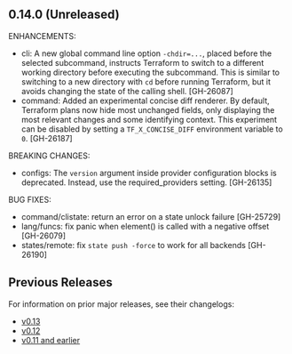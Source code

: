 ## 0.14.0 (Unreleased)

ENHANCEMENTS:

* cli: A new global command line option `-chdir=...`, placed before the selected subcommand, instructs Terraform to switch to a different working directory before executing the subcommand. This is similar to switching to a new directory with `cd` before running Terraform, but it avoids changing the state of the calling shell. [GH-26087]
* command: Added an experimental concise diff renderer. By default, Terraform plans now hide most unchanged fields, only displaying the most relevant changes and some identifying context. This experiment can be disabled by setting a `TF_X_CONCISE_DIFF` environment variable to `0`. [GH-26187]

BREAKING CHANGES:
* configs: The `version` argument inside provider configuration blocks is deprecated. Instead, use the required_providers setting. [GH-26135]

BUG FIXES:

* command/clistate: return an error on a state unlock failure [GH-25729] 
* lang/funcs: fix panic when element() is called with a negative offset [GH-26079]
* states/remote: fix `state push -force` to work for all backends [GH-26190]

## Previous Releases

For information on prior major releases, see their changelogs:

* [v0.13](https://github.com/hashicorp/terraform/blob/v0.13/CHANGELOG.md)
* [v0.12](https://github.com/hashicorp/terraform/blob/v0.12/CHANGELOG.md)
* [v0.11 and earlier](https://github.com/hashicorp/terraform/blob/v0.11/CHANGELOG.md)
